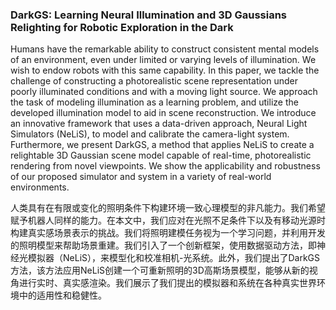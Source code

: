 ### DarkGS: Learning Neural Illumination and 3D Gaussians Relighting for Robotic Exploration in the Dark

Humans have the remarkable ability to construct consistent mental models of an environment, even under limited or varying levels of illumination. We wish to endow robots with this same capability. In this paper, we tackle the challenge of constructing a photorealistic scene representation under poorly illuminated conditions and with a moving light source. We approach the task of modeling illumination as a learning problem, and utilize the developed illumination model to aid in scene reconstruction. We introduce an innovative framework that uses a data-driven approach, Neural Light Simulators (NeLiS), to model and calibrate the camera-light system. Furthermore, we present DarkGS, a method that applies NeLiS to create a relightable 3D Gaussian scene model capable of real-time, photorealistic rendering from novel viewpoints. We show the applicability and robustness of our proposed simulator and system in a variety of real-world environments.

人类具有在有限或变化的照明条件下构建环境一致心理模型的非凡能力。我们希望赋予机器人同样的能力。在本文中，我们应对在光照不足条件下以及有移动光源时构建真实感场景表示的挑战。我们将照明建模任务视为一个学习问题，并利用开发的照明模型来帮助场景重建。我们引入了一个创新框架，使用数据驱动方法，即神经光模拟器（NeLiS），来模型化和校准相机-光系统。此外，我们提出了DarkGS方法，该方法应用NeLiS创建一个可重新照明的3D高斯场景模型，能够从新的视角进行实时、真实感渲染。我们展示了我们提出的模拟器和系统在各种真实世界环境中的适用性和稳健性。
